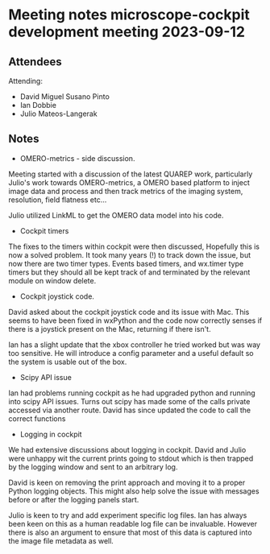 # Meeting notes microscope-cockpit development meeting 2023-09-12

## Attendees


Attending:

- David Miguel Susano Pinto
- Ian Dobbie
- Julio Mateos-Langerak

## Notes

* OMERO-metrics - side discussion. 

Meeting started with a discussion of the latest QUAREP work,
particularly Julio's work towards OMERO-metrics, a OMERO based
platform to inject image data and process and then track metrics of
the imaging system, resolution, field flatness etc...

Julio utilized LinkML to get the OMERO data model into his code.

* Cockpit timers

The fixes to the timers within cockpit were then discussed, Hopefully
this is now a solved problem. It took many years (!) to track down the
issue, but now there are two timer types. Events based timers, and
wx.timer type timers but they should all be kept track of and
terminated by the relevant module on window delete.

* Cockpit joystick code. 

David asked about the cockpit joystick code and its issue with
Mac. This seems to have been fixed in wxPython and the code now
correctly senses if there is a joystick present on the Mac, returning
if there isn't.

Ian has a slight update that the xbox controller he tried worked but
was way too sensitive. He will introduce a config parameter and a
useful default so the system is usable out of the box.

* Scipy API issue

Ian had problems running cockpit as he had upgraded python and running
into scipy API issues. Turns out scipy has made some of the calls
private accessed via another route. David has since updated the code
to call the correct functions

* Logging in cockpit

We had extensive discussions about logging in cockpit. David and Julio
were unhappy wit the current prints going to stdout which is then
trapped by the logging window and sent to an arbitrary log.

   David is keen on removing the print approach and moving it to a
   proper Python logging objects. This might also help solve the issue
   with messages before or after the logging panels start.

   Julio is keen to try and add experiment specific log files. Ian has
   always been keen on this as a human readable log file can be
   invaluable. However there is also an argument to ensure that most
   of this data is captured into the image file metadata as well.

